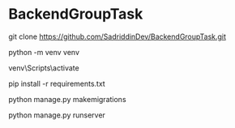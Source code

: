# BackendGroupTask
git clone https://github.com/SadriddinDev/BackendGroupTask.git


python -m venv venv


venv\Scripts\activate


pip install -r requirements.txt


python manage.py makemigrations


python manage.py runserver

